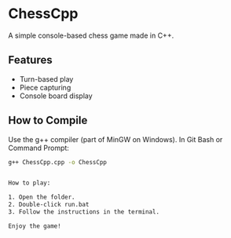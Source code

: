 
# ChessCpp

A simple console-based chess game made in C++.

## Features
- Turn-based play
- Piece capturing
- Console board display


## How to Compile

Use the g++ compiler (part of MinGW on Windows). In Git Bash or Command Prompt:

```bash
g++ ChessCpp.cpp -o ChessCpp


How to play:

1. Open the folder.
2. Double-click run.bat
3. Follow the instructions in the terminal.

Enjoy the game!

